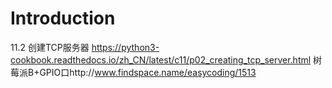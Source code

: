 # Introduction

11.2 创建TCP服务器 https://python3-cookbook.readthedocs.io/zh_CN/latest/c11/p02_creating_tcp_server.html
树莓派B+GPIO口http://www.findspace.name/easycoding/1513
